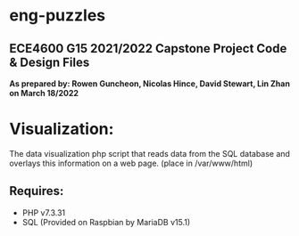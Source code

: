 # eng-puzzles
## ECE4600 G15 2021/2022 Capstone Project Code & Design Files
**As prepared by: Rowen Guncheon, Nicolas Hince, David Stewart, Lin Zhan on March 18/2022**


# Visualization:
The data visualization php script that reads data from the SQL database and overlays this information on a web page.  (place in /var/www/html)

## Requires:
- PHP v7.3.31
- SQL (Provided on Raspbian by MariaDB v15.1)
